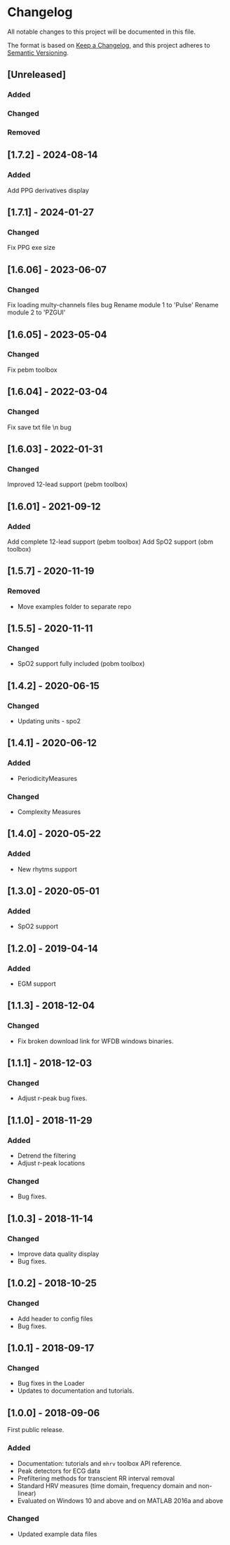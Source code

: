 # Changelog

All notable changes to this project will be documented in this file.

The format is based on [Keep a Changelog](https://keepachangelog.com/en/1.0.0/),
and this project adheres to [Semantic Versioning](https://semver.org/spec/v2.0.0.html).

## [Unreleased]

### Added

### Changed

### Removed

## [1.7.2] - 2024-08-14

### Added

Add PPG derivatives display

## [1.7.1] - 2024-01-27

### Changed

Fix PPG exe size


## [1.6.06] - 2023-06-07

### Changed

Fix loading multy-channels files bug
Rename module 1 to 'Pulse'
Rename module 2 to 'PZGUI'

## [1.6.05] - 2023-05-04

### Changed

Fix pebm toolbox


## [1.6.04] - 2022-03-04

### Changed

Fix save txt file \n bug

## [1.6.03] - 2022-01-31

### Changed

Improved 12-lead support (pebm toolbox)

## [1.6.01] - 2021-09-12

### Added

Add complete 12-lead support (pebm toolbox)
Add SpO2 support (obm toolbox)

## [1.5.7] - 2020-11-19

### Removed

- Move examples folder to separate repo

## [1.5.5] - 2020-11-11

### Changed

- SpO2 support fully included (pobm toolbox)

## [1.4.2] - 2020-06-15

### Changed

- Updating units - spo2

## [1.4.1] - 2020-06-12

### Added

- PeriodicityMeasures 

### Changed

- Complexity Measures


## [1.4.0] - 2020-05-22

### Added

- New rhytms support

## [1.3.0] - 2020-05-01

### Added

- SpO2 support

## [1.2.0] - 2019-04-14

### Added

- EGM support

## [1.1.3] - 2018-12-04

### Changed

- Fix broken download link for WFDB windows binaries.

## [1.1.1] - 2018-12-03

### Changed

- Adjust r-peak bug fixes.

## [1.1.0] - 2018-11-29

### Added

- Detrend the filtering
- Adjust r-peak locations

### Changed
- Bug fixes.

## [1.0.3] - 2018-11-14

### Changed
- Improve data quality display
- Bug fixes.

## [1.0.2] - 2018-10-25

### Changed
- Add header to config files
- Bug fixes.

## [1.0.1] - 2018-09-17

### Changed
- Bug fixes in the Loader
- Updates to documentation and tutorials.

## [1.0.0] - 2018-09-06

First public release.

### Added
- Documentation: tutorials and `mhrv` toolbox API reference.
- Peak detectors for ECG data
- Prefiltering methods for transcient RR interval removal
- Standard HRV measures (time domain, frequency domain and non-linear)
- Evaluated on Windows 10 and above and on MATLAB 2016a and above

### Changed
- Updated example data files
